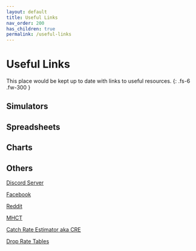 ```yaml
---
layout: default
title: Useful Links
nav_order: 200
has_children: true
permalink: /useful-links
---
```

# Useful Links

This place would be kept up to date with links to useful resources.
{: .fs-6 .fw-300 }

## Simulators

## Spreadsheets

## Charts

## Others
[Discord Server](https://discord.gg/mousehunt)

[Facebook](https://www.facebook.com/MouseHuntTheGame/)

[Reddit](https://www.reddit.com/r/mousehunt/)

[MHCT](https://www.mhct.win/)

[Catch Rate Estimator aka CRE](https://tsitu.github.io/MH-Tools/cre.html)

[Drop Rate Tables](https://public.tableau.com/app/profile/alex.claxton/viz/MH-by-mouse-ID2/MouseDroppingsandItemDroppers)
